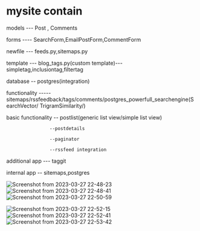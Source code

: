 # mysite contain

models --- Post , Comments

forms ---- SearchForm,EmailPostForm,CommentForm

newfile --- feeds.py,sitemaps.py

template --- blog_tags.py(custom template)---simpletag,inclusiontag,filtertag

database -- postgres(integration)



functionality ----- sitemaps/rssfeedback/tags/comments/postgres_powerfull_searchengine(SearchVector/ TrigramSimilarity/)

basic functionality -- postlist(generic list view/simple list view)

                    --postdetails
		    
                    --paginator
		    
                    --rssfeed integration
                    
additional app --- taggit

internal app --  sitemaps,postgres

![Screenshot from 2023-03-27 22-48-23](https://user-images.githubusercontent.com/77430073/228017594-907d36fb-3ac0-415b-a38f-b84aafadd227.png)
![Screenshot from 2023-03-27 22-48-41](https://user-images.githubusercontent.com/77430073/228017675-bfedad57-787e-4c69-885d-653e50f33570.png)
![Screenshot from 2023-03-27 22-50-59](https://user-images.githubusercontent.com/77430073/228017925-b84f87f6-ddb9-489b-b8e0-dbbd5b55eed6.png)

![Screenshot from 2023-03-27 22-52-15](https://user-images.githubusercontent.com/77430073/228018660-da4f77b4-5451-4f11-b115-d7dcb56f4f45.png)
![Screenshot from 2023-03-27 22-52-41](https://user-images.githubusercontent.com/77430073/228018686-1d79f3ed-8d5d-4a53-8c98-14e0a24e435f.png)
![Screenshot from 2023-03-27 22-53-42](https://user-images.githubusercontent.com/77430073/228018702-7222782e-f5a1-4fab-ae94-ea0288658a7a.png)
